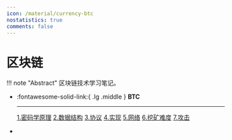 ```yaml
---
icon: /material/currency-btc
nostatistics: true
comments: false
---
```


# 区块链

!!! note "Abstract"
    区块链技术学习笔记。

<div class="grid cards" markdown>

-   :fontawesome-solid-link:{ .lg .middle } __BTC__

    ---
    
    [1.密码学原理](区块链技术与运用/BTC/1.密码学原理.md)
    [2.数据结构](区块链技术与运用/BTC/2.数据结构.md)
    [3.协议](区块链技术与运用/BTC/3.协议.md)
    [4.实现](区块链技术与运用/BTC/4.实现.md)
    [5.网络](区块链技术与运用/BTC/5.网络.md)
    [6.挖矿难度](区块链技术与运用/BTC/6.挖矿难度.md)
    [7.攻击](区块链技术与运用/BTC/7.攻击.md)
    

-

</div>
